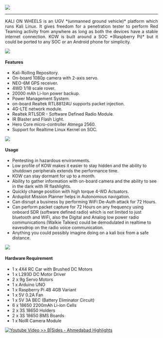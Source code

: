 ![](https://raw.githubusercontent.com/seedon198/kalionwheels/master/images/logo.png)

------------
<div style="text-align: justify">
KALI ON WHEELS is an UGV *(unmanned ground vehicle)* platform which runs Kali Linux. It gives freedom for a penetration tester to perform Red Teaming activity from anywhere as long as both the devices have a stable internet connection. KOW is built around a SOC *(Raspberry Pi)* but it could be ported to any SOC or an Android phone for simplicity.
</div>




![](https://raw.githubusercontent.com/seedon198/kalionwheels/master/images/front.jpg)


#### Features
- Kali-Rolling Repository.
- On-board 1080p camera with 2-axis servo.
- NEO-6M GPS receiver.
- 4WD 1/18 scale rover.
- 20000 mAh Li-Ion power backup.
- Power Management System.
- on-board Realtek RTL8812AU supports packet injection.
- 4G-LTE network module.
- Realtek RTLSDR - Software Defined Radio Module.
- IR Blaster and Flash Light.
- Hero Core micro-controller Atmega 2560.
- Support for Realtime Linux Kernel on SOC.



![](https://raw.githubusercontent.com/seedon198/kalionwheels/master/images/side.jpg)


#### Usage

- Pentesting in hazardous environments.
- Low profile of KOW  makes it easier to stay hidden and the ability to shutdown peripherals extends the performance time.
- KOW can stay dormant for up to a month.
- Ability to gather information with on-board camera and the ability to see in the dark with IR flashlights.
- Quickly change position with high torque 4-WD Actuators.
- Ardupilot Mission Planner helps in Autonomous navigation.
- Can disrupt a business by performing WiFi De-Auth attack for 72 Hours.
- Can perform packet capture for 72 Hours on any frequency using onboard SDR (software defined radio) which is not limited to  just bluetooth and WiFi, also the Digital and Analog low power radio communications (Walkie Talkies) could be demodulated in realtime to eavesdrop on the radio voice communication.
- Anything you could possibly imagine doing on a kali box from a safe distance.


![](https://raw.githubusercontent.com/seedon198/kalionwheels/master/images/top.jpg)



#### Hardware Requirement

- 1 x 4X4 RC Car with Brushed DC Motors
- 1 x L293D DC Motor Driver
- 2 x 9g Servo Motors
- 1 x Arduino UNO
- 1 x Raspberry Pi 4B 4GB Variant
- 1 x 5V 0.2A Fan
- 1 x 5V 3A BEC (Battery Eliminator Circuit)
- 6 x 18650 2200mAh Li-ion Cells
- 2 x 3S 18650 Holders
- 2 x 3S 18650 BMS Boards
- 1 x NoIR Camera Module

[![Youtube Video >> B|Sides - Ahmedabad Highlights](https://i.ytimg.com/an_webp/WxWGKomwkuo/mqdefault_6s.webp?du=7000&sqp=CMDApvUF&rs=AOn4CLB-mwagR3nASQmCFRlRObAWdKZ1Hw)](https://www.youtube.com/watch?v=WxWGKomwkuo "Youtube Video >> B|Sides - Ahmedabad Highlights")
